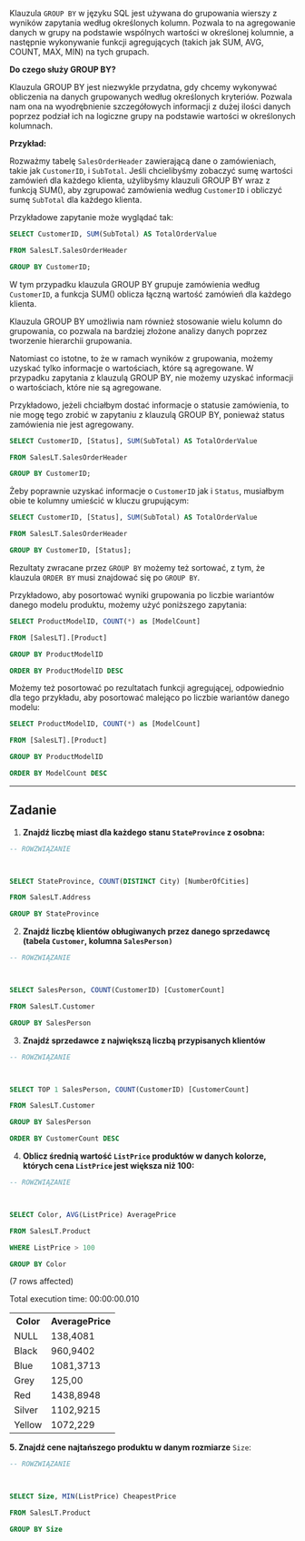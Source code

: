 Klauzula `GROUP BY` w języku SQL jest używana do grupowania wierszy z wyników zapytania według określonych kolumn. Pozwala to na agregowanie danych w grupy na podstawie wspólnych wartości w określonej kolumnie, a następnie wykonywanie funkcji agregujących (takich jak SUM, AVG, COUNT, MAX, MIN) na tych grupach.

**Do czego służy GROUP BY?**

Klauzula GROUP BY jest niezwykle przydatna, gdy chcemy wykonywać obliczenia na danych grupowanych według określonych kryteriów. Pozwala nam ona na wyodrębnienie szczegółowych informacji z dużej ilości danych poprzez podział ich na logiczne grupy na podstawie wartości w określonych kolumnach.

**Przykład:**

Rozważmy tabelę `SalesOrderHeader` zawierającą dane o zamówieniach, takie jak `CustomerID`, i `SubTotal`. Jeśli chcielibyśmy zobaczyć sumę wartości zamówień dla każdego klienta, użylibyśmy klauzuli GROUP BY wraz z funkcją SUM(), aby zgrupować zamówienia według `CustomerID` i obliczyć sumę `SubTotal` dla każdego klienta.

Przykładowe zapytanie może wyglądać tak:




```sql
SELECT CustomerID, SUM(SubTotal) AS TotalOrderValue
FROM SalesLT.SalesOrderHeader
GROUP BY CustomerID;

```


W tym przypadku klauzula GROUP BY grupuje zamówienia według `CustomerID`, a funkcja SUM() oblicza łączną wartość zamówień dla każdego klienta.

Klauzula GROUP BY umożliwia nam również stosowanie wielu kolumn do grupowania, co pozwala na bardziej złożone analizy danych poprzez tworzenie hierarchii grupowania.

Natomiast co istotne, to że w ramach wyników z grupowania, możemy uzyskać tylko informacje o wartościach, które są agregowane. W przypadku zapytania z klauzulą GROUP BY, nie możemy uzyskać informacji o wartościach, które nie są agregowane.

Przykładowo, jeżeli chciałbym dostać informacje o statusie zamówienia, to nie mogę tego zrobić w zapytaniu z klauzulą GROUP BY, ponieważ status zamówienia nie jest agregowany. 




```sql
SELECT CustomerID, [Status], SUM(SubTotal) AS TotalOrderValue
FROM SalesLT.SalesOrderHeader
GROUP BY CustomerID;

```

Żeby poprawnie uzyskać informacje o `CustomerID` jak i `Status`, musiałbym obie te kolumny umieścić w kluczu grupującym:



```sql
SELECT CustomerID, [Status], SUM(SubTotal) AS TotalOrderValue
FROM SalesLT.SalesOrderHeader
GROUP BY CustomerID, [Status];

```

Rezultaty zwracane przez `GROUP BY` możemy też sortować, z tym, że klauzula `ORDER BY` musi znajdować się po `GROUP BY`.

Przykładowo, aby posortować wyniki grupowania po liczbie wariantów danego modelu produktu, możemy użyć poniższego zapytania:




```sql
SELECT ProductModelID, COUNT(*) as [ModelCount]
FROM [SalesLT].[Product]
GROUP BY ProductModelID 
ORDER BY ProductModelID DESC
```

Możemy też posortować po rezultatach funkcji agregującej, odpowiednio dla tego przykładu, aby posortować malejąco po liczbie wariantów danego modelu:


```sql
SELECT ProductModelID, COUNT(*) as [ModelCount]
FROM [SalesLT].[Product]
GROUP BY ProductModelID 
ORDER BY ModelCount DESC

```

---

## Zadanie



1. **Znajdź liczbę miast dla każdego stanu `StateProvince` z osobna:**



```sql
-- ROWZWIĄZANIE

SELECT StateProvince, COUNT(DISTINCT City) [NumberOfCities]
FROM SalesLT.Address
GROUP BY StateProvince
```


2. **Znajdź liczbę klientów obługiwanych przez danego sprzedawcę (tabela `Customer`, kolumna `SalesPerson)`**



```sql
-- ROWZWIĄZANIE

SELECT SalesPerson, COUNT(CustomerID) [CustomerCount]
FROM SalesLT.Customer
GROUP BY SalesPerson

```


3. **Znajdź sprzedawce z największą liczbą przypisanych klientów**



```sql
-- ROWZWIĄZANIE

SELECT TOP 1 SalesPerson, COUNT(CustomerID) [CustomerCount]
FROM SalesLT.Customer
GROUP BY SalesPerson
ORDER BY CustomerCount DESC
```


4. **Oblicz średnią wartość `ListPrice` produktów w danych kolorze, których cena `ListPrice` jest większa niż 100:**




```sql
-- ROWZWIĄZANIE

SELECT Color, AVG(ListPrice) AveragePrice
FROM SalesLT.Product
WHERE ListPrice > 100
GROUP BY Color
```


(7 rows affected)



Total execution time: 00:00:00.010





<table><tr><th>Color</th><th>AveragePrice</th></tr><tr><td>NULL</td><td>138,4081</td></tr><tr><td>Black</td><td>960,9402</td></tr><tr><td>Blue</td><td>1081,3713</td></tr><tr><td>Grey</td><td>125,00</td></tr><tr><td>Red</td><td>1438,8948</td></tr><tr><td>Silver</td><td>1102,9215</td></tr><tr><td>Yellow</td><td>1072,229</td></tr></table>




**5. Znajdź cene najtańszego produktu w danym rozmiarze** `Size`:



```sql
-- ROWZWIĄZANIE

SELECT Size, MIN(ListPrice) CheapestPrice
FROM SalesLT.Product
GROUP BY Size
```
